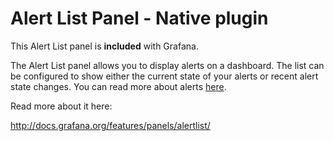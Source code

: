 # Alert List Panel - Native plugin

This Alert List panel is **included** with Grafana.

The Alert List panel allows you to display alerts on a dashboard. The list can be configured to show either the current state of your alerts or recent alert state changes. You can read more about alerts [here](http://docs.grafana.org/alerting/rules).

Read more about it here:

<http://docs.grafana.org/features/panels/alertlist/>
